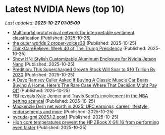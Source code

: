 # Latest NVIDIA News (top 10)
_Last updated: **2025-10-27 01:05:09**_

- [Multimodal prototypical network for interpretable sentiment classification](https://www.nature.com/articles/s41598-025-19850-6) (Published: 2025-10-26)
- [the outer worlds 2 proper-voices38](https://post.rlsbb.to/__trashed-32_6/) (Published: 2025-10-25)
- [ThinkCareBelieve: Week 40 of The Trump Presidency](https://www.globenewswire.com/news-release/2025/10/25/3174196/0/en/ThinkCareBelieve-Week-40-of-The-Trump-Presidency.html) (Published: 2025-10-25)
- [Show HN: Stylish Customizable Aluminum Enclosure for Nvidia Jetson Nano](https://www.getubo.com/post/stylish-customizable-aluminum-enclosure-for-nvidia-jetson-nano) (Published: 2025-10-25)
- [Predition: This Supercharged Growth Stock Will Soar to $10 Trillion By 2030](https://biztoc.com/x/562299ca11ede4b6) (Published: 2025-10-25)
- [A Dave Ramsey Caller Asked If Buying A Classic Muscle Car Beats Buying A Home. Here's The Rare Case Where That Decision Might Pay Off](https://finance.yahoo.com/news/dave-ramsey-caller-asked-buying-223114039.html) (Published: 2025-10-25)
- [FBI reveals Kylie Jenner and Travis Scott’s involvement in the NBA betting scandal](https://timesofindia.indiatimes.com/sports/nba/top-stories/fbi-reveals-kylie-jenner-and-travis-scotts-involvement-in-the-nba-betting-scandal/articleshow/124818665.cms) (Published: 2025-10-25)
- [Mackenzie Dern net worth in 2025: UFC earnings, career, lifestyle, endorsements and more](https://timesofindia.indiatimes.com/sports/international-sports/mackenzie-dern-net-worth-in-2025-ufc-earnings-career-lifestyle-endorsements-and-more/articleshow/124818779.cms) (Published: 2025-10-25)
- [pycuda-gml 2025.1.2.post1](https://pypi.org/project/pycuda-gml/2025.1.2.post1/) (Published: 2025-10-25)
- [High core temperatures prevent the HP ZBook X G1i 16 from performing even faster](https://www.notebookcheck.net/High-core-temperatures-prevent-the-HP-ZBook-X-G1i-16-from-performing-even-faster.1147059.0.html) (Published: 2025-10-25)
